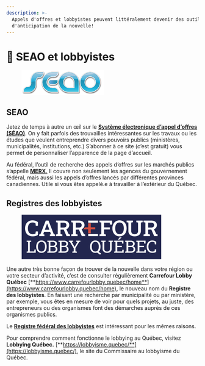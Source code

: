 ```yaml
---
description: >-
  Appels d'offres et lobbyistes peuvent littéralement devenir des outils
  d'anticipation de la nouvelle!
---
```


# 🧀 SEAO et lobbyistes

<figure><img src="../.gitbook/assets/logo_seao2.png" alt=""><figcaption></figcaption></figure>

## SEAO

Jetez de temps à autre un œil sur le [**Système électronique d’appel d’offres (SÉAO)**](https://seao.ca/). On y fait parfois des trouvailles intéressantes sur les travaux ou les études que veulent entreprendre divers pouvoirs publics (ministères, municipalités, institutions, etc.) S’abonner à ce site (c’est gratuit) vous permet de personnaliser l’apparence de la page d’accueil.

Au fédéral, l’outil de recherche des appels d’offres sur les marchés publics s’appelle [**MERX**.](http://www.merx.com/) Il couvre non seulement les agences du gouvernement fédéral, mais aussi les appels d’offres lancés par différentes provinces canadiennes. Utile si vous êtes appelé.e à travailler à l’extérieur du Québec.

## Registres des lobbyistes

<figure><img src="../.gitbook/assets/carrefourLobby.png" alt="" width="366"><figcaption></figcaption></figure>

Une autre très bonne façon de trouver de la nouvelle dans votre région ou votre secteur d’activité, c’est de consulter régulièrement **Carrefour Lobby Québec** [**https://www.carrefourlobby.quebec/home**](https://www.carrefourlobby.quebec/home), le nouveau nom du **Registre des lobbyistes**. En faisant une recherche par municipalité ou par ministère, par exemple, vous êtes en mesure de voir pour quels projets, au juste, des entrepreneurs ou des organismes font des démarches auprès de ces organismes publics.

Le [**Registre fédéral des lobbyistes**](https://lobbycanada.gc.ca/app/secure/ocl/lrs/do/guest?lang=fra) est intéressant pour les mêmes raisons.

Pour comprendre comment fonctionne le lobbying au Québec, visitez **Lobbying Québec.** [**https://lobbyisme.quebec/**](https://lobbyisme.quebec/), le site du Commissaire au lobbyisme du Québec.
